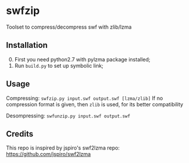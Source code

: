 # swfzip

Toolset to compress/decompress swf with zlib/lzma

## Installation

0. First you need python2.7 with pylzma package installed;
0. Run `build.py` to set up symbolic link;

## Usage

Compressing: `swfzip.py input.swf output.swf [lzma/zlib]`
If no compression format is given, then `zlib` is used, for its better compatibility

Desompressing: `swfunzip.py input.swf output.swf`

## Credits

This repo is inspired by jspiro's swf2lzma repo: https://github.com/jspiro/swf2lzma